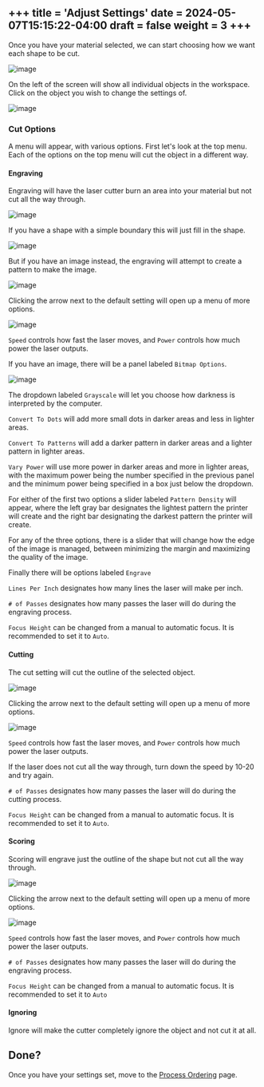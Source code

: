 +++
title = 'Adjust Settings'
date = 2024-05-07T15:15:22-04:00
draft = false
weight = 3
+++
---

Once you have your material selected, we can start choosing how we want each shape to be cut. 

![image](/images/215.png)

On the left of the screen will show all individual objects in the workspace. Click on the object you wish to change the settings of.

![image](/images/216.png)

### Cut Options

A menu will appear, with various options. First let's look at the top menu. Each of the options on the top menu will cut the object in a different way. 

#### Engraving 

Engraving will have the laser cutter burn an area into your material but not cut all the way through. 

![image](/images/217.png)

If you have a shape with a simple boundary this will just fill in the shape.

![image](/images/218.png)

But if you have an image instead, the engraving will attempt to create a pattern to make the image.

![image](/images/219.png)

Clicking the arrow next to the default setting will open up a menu of more options.

![image](/images/220.png)

`Speed` controls how fast the laser moves, and `Power` controls how much power the laser outputs. 

If you have an image, there will be a panel labeled `Bitmap Options`.

![image](/images/221.png)

The dropdown labeled `Grayscale` will let you choose how darkness is interpreted by the computer.

`Convert To Dots` will add more small dots in darker areas and less in lighter areas.

`Convert To Patterns` will add a darker pattern in darker areas and a lighter pattern in lighter areas.

`Vary Power` will use more power in darker areas and more in lighter areas, with the maximum power being the number specified in the previous panel and the minimum power being specified in a box just below the dropdown.

For either of the first two options a slider labeled `Pattern Density` will appear, where the left gray bar designates the lightest pattern the printer will create and the right bar designating the darkest pattern the printer will create.

For any of the three options, there is a slider that will change how the edge of the image is managed, between minimizing the margin and maximizing the quality of the image.

Finally there will be options labeled `Engrave`

`Lines Per Inch` designates how many lines the laser will make per inch.

`# of Passes`  designates how many passes the laser will do during the engraving process.

`Focus Height` can be changed from a manual to automatic focus. It is recommended to set it to `Auto`.

#### Cutting

The cut setting will cut the outline of the selected object.

![image](/images/222.png)

Clicking the arrow next to the default setting will open up a menu of more options.

![image](/images/223.png)

`Speed` controls how fast the laser moves, and `Power` controls how much power the laser outputs. 

If the laser does not cut all the way through, turn down the speed by 10-20 and try again.

`# of Passes` designates how many passes the laser will do during the cutting process.

`Focus Height` can be changed from a manual to automatic focus. It is recommended to set it to `Auto`.

#### Scoring

Scoring will engrave just the outline of the shape but not cut all the way through.

![image](/images/224.png) 

Clicking the arrow next to the default setting will open up a menu of more options.

![image](/images/225.png)

`Speed` controls how fast the laser moves, and `Power` controls how much power the laser outputs. 

`# of Passes`  designates how many passes the laser will do during the engraving process.

`Focus Height` can be changed from a manual to automatic focus. It is recommended to set it to `Auto`

#### Ignoring

Ignore will make the cutter completely ignore the object and not cut it at all.

## Done?

Once you have your settings set, move to the [Process Ordering](https://cid.friendscentral.org/laser-cutters/process/index.html) page.

